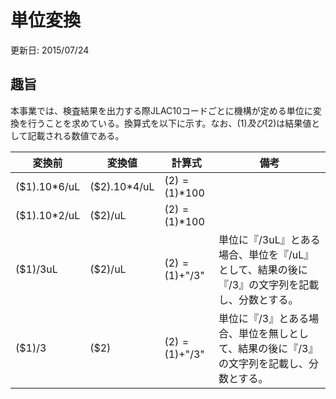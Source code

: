 # 単位変換
更新日: 2015/07/24
## 趣旨
本事業では、検査結果を出力する際JLAC10コードごとに機構が定める単位に変換を行うことを求めている。換算式を以下に示す。なお、($1)及び($2)は結果値として記載される数値である。

|変換前|変換値|計算式|備考|
|----|----|----|----|
|($1).10*6/uL|($2).10*4/uL|($2)=($1)*100|
|($1).10*2/uL|($2)/uL|($2)=($1)*100|
|($1)/3uL|($2)/uL|($2)=($1)+"/3"|単位に『/3uL』とある場合、単位を『/uL』として、結果の後に『/3』の文字列を記載し、分数とする。|
|($1)/3|($2)|($2)=($1)+"/3"|単位に『/3』とある場合、単位を無しとして、結果の後に『/3』の文字列を記載し、分数とする。
